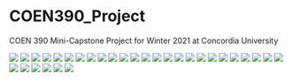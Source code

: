 # COEN390_Project
COEN 390 Mini-Capstone Project for Winter 2021 at Concordia University

![](COEN390_Presentation/Slide1.JPG)
![](COEN390_Presentation/Slide2.JPG)
![](COEN390_Presentation/Slide3.JPG)
![](COEN390_Presentation/Slide4.JPG)
![](COEN390_Presentation/Slide5.JPG)
![](COEN390_Presentation/Slide6.JPG)
![](COEN390_Presentation/Slide7.JPG)
![](COEN390_Presentation/Slide8.JPG)
![](COEN390_Presentation/Slide9.JPG)
![](COEN390_Presentation/Slide10.JPG)
![](COEN390_Presentation/Slide11.JPG)
![](COEN390_Presentation/Slide12.JPG)
![](COEN390_Presentation/Slide13.JPG)
![](COEN390_Presentation/Slide14.JPG)
![](COEN390_Presentation/Slide15.JPG)
![](COEN390_Presentation/Slide16.JPG)
![](COEN390_Presentation/Slide17.JPG)
![](COEN390_Presentation/Slide18.JPG)
![](COEN390_Presentation/Slide19.JPG)
![](COEN390_Presentation/Slide20.JPG)
![](COEN390_Presentation/Slide21.JPG)
![](COEN390_Presentation/Slide22.JPG)
![](COEN390_Presentation/Slide23.JPG)
![](COEN390_Presentation/Slide24.JPG)
![](COEN390_Presentation/Slide25.JPG)
![](COEN390_Presentation/Slide26.JPG)
![](COEN390_Presentation/Slide27.JPG)
![](COEN390_Presentation/Slide28.JPG)
![](COEN390_Presentation/Slide29.JPG)
![](COEN390_Presentation/Slide30.JPG)
![](COEN390_Presentation/Slide31.JPG)
